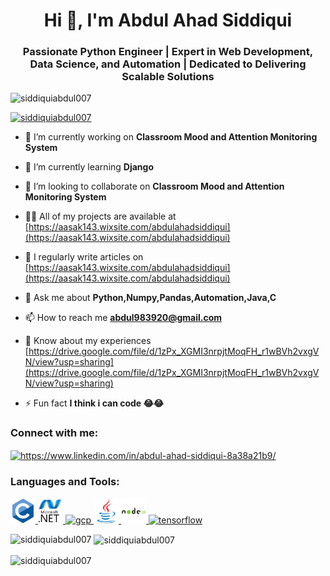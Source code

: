 <h1 align="center">Hi 👋, I'm Abdul Ahad Siddiqui</h1>
<h3 align="center">Passionate Python Engineer | Expert in Web Development, Data Science, and Automation | Dedicated to Delivering Scalable Solutions</h3>

<p align="left"> <img src="https://komarev.com/ghpvc/?username=siddiquiabdul007&label=Profile%20views&color=0e75b6&style=flat" alt="siddiquiabdul007" /> </p>

<p align="left"> <a href="https://github.com/ryo-ma/github-profile-trophy"><img src="https://github-profile-trophy.vercel.app/?username=siddiquiabdul007" alt="siddiquiabdul007" /></a> </p>

- 🔭 I’m currently working on **Classroom Mood and Attention Monitoring System**

- 🌱 I’m currently learning **Django**

- 👯 I’m looking to collaborate on **Classroom Mood and Attention Monitoring System**

- 👨‍💻 All of my projects are available at [https://aasak143.wixsite.com/abdulahadsiddiqui](https://aasak143.wixsite.com/abdulahadsiddiqui)

- 📝 I regularly write articles on [https://aasak143.wixsite.com/abdulahadsiddiqui](https://aasak143.wixsite.com/abdulahadsiddiqui)

- 💬 Ask me about **Python,Numpy,Pandas,Automation,Java,C**

- 📫 How to reach me **abdul983920@gmail.com**

- 📄 Know about my experiences [https://drive.google.com/file/d/1zPx_XGMI3nrpjtMoqFH_r1wBVh2vxgVN/view?usp=sharing](https://drive.google.com/file/d/1zPx_XGMI3nrpjtMoqFH_r1wBVh2vxgVN/view?usp=sharing)

- ⚡ Fun fact **I think i can code 😂😂**

<h3 align="left">Connect with me:</h3>
<p align="left">
<a href="https://linkedin.com/in/https://www.linkedin.com/in/abdul-ahad-siddiqui-8a38a21b9/" target="blank"><img align="center" src="https://raw.githubusercontent.com/rahuldkjain/github-profile-readme-generator/master/src/images/icons/Social/linked-in-alt.svg" alt="https://www.linkedin.com/in/abdul-ahad-siddiqui-8a38a21b9/" height="30" width="40" /></a>
</p>

<h3 align="left">Languages and Tools:</h3>
<p align="left"> <a href="https://www.cprogramming.com/" target="_blank" rel="noreferrer"> <img src="https://raw.githubusercontent.com/devicons/devicon/master/icons/c/c-original.svg" alt="c" width="40" height="40"/> </a> <a href="https://dotnet.microsoft.com/" target="_blank" rel="noreferrer"> <img src="https://raw.githubusercontent.com/devicons/devicon/master/icons/dot-net/dot-net-original-wordmark.svg" alt="dotnet" width="40" height="40"/> </a> <a href="https://cloud.google.com" target="_blank" rel="noreferrer"> <img src="https://www.vectorlogo.zone/logos/google_cloud/google_cloud-icon.svg" alt="gcp" width="40" height="40"/> </a> <a href="https://www.java.com" target="_blank" rel="noreferrer"> <img src="https://raw.githubusercontent.com/devicons/devicon/master/icons/java/java-original.svg" alt="java" width="40" height="40"/> </a> <a href="https://nodejs.org" target="_blank" rel="noreferrer"> <img src="https://raw.githubusercontent.com/devicons/devicon/master/icons/nodejs/nodejs-original-wordmark.svg" alt="nodejs" width="40" height="40"/> </a> <a href="https://www.tensorflow.org" target="_blank" rel="noreferrer"> <img src="https://www.vectorlogo.zone/logos/tensorflow/tensorflow-icon.svg" alt="tensorflow" width="40" height="40"/> </a> </p>

<p><img align="left" src="https://github-readme-stats.vercel.app/api/top-langs?username=siddiquiabdul007&show_icons=true&locale=en&layout=compact" alt="siddiquiabdul007" /></p>

<p>&nbsp;<img align="center" src="https://github-readme-stats.vercel.app/api?username=siddiquiabdul007&show_icons=true&locale=en" alt="siddiquiabdul007" /></p>

<p><img align="center" src="https://github-readme-streak-stats.herokuapp.com/?user=siddiquiabdul007&" alt="siddiquiabdul007" /></p>
